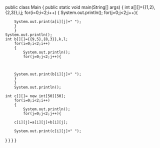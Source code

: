 

public class Main
{
	public static void main(String[] args) {
		int a[][]={{1,2},{2,3}},i,j;
		for(i=0;i<2;i++)
		{
		   	System.out.println();
		    for(j=0;j<2;j++){
		    
		
		
		System.out.print(a[i][j]+" ");
		}
		}
	System.out.println();
	int b[][]={{9,5},{8,3}},k,l;
		for(i=0;i<2;i++)
		{
		   	System.out.println();
		    for(j=0;j<2;j++){
		    
		
		
		System.out.print(b[i][j]+" ");
		}
		}
		System.out.println();
	
	int c[][]= new int[50][50];
		for(i=0;i<2;i++)
		{
		    System.out.println();
		    for(j=0;j<2;j++){
		    
		c[i][j]=a[i][j]+b[i][j];
		
		System.out.print(c[i][j]+" ");
	
	
}
}
}
}
